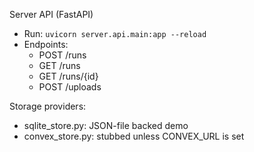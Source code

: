 Server API (FastAPI)

- Run: `uvicorn server.api.main:app --reload`
- Endpoints:
  - POST /runs
  - GET /runs
  - GET /runs/{id}
  - POST /uploads

Storage providers:
- sqlite_store.py: JSON-file backed demo
- convex_store.py: stubbed unless CONVEX_URL is set

